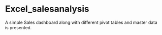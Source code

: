 # Excel_salesanalysis
A simple Sales dashboard along with different pivot tables and master data is presented.
